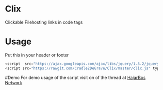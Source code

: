 # Clix
Clickable Filehosting links in code tags


# Usage 
Put this in your header or footer

``` Javascript
<script  src="https://ajax.googleapis.com/ajax/libs/jquery/1.3.2/jquery.min.js"  type="text/javascript"></script>
<script src="https://rawgit.com/Cradle2DeGrave/Clix/master/clix.js" type="text/javascript"></script> 
```

#Demo
For demo usage of the script visit on of the thread at [HajarBos Network](https://www.hajarbos.com/)
